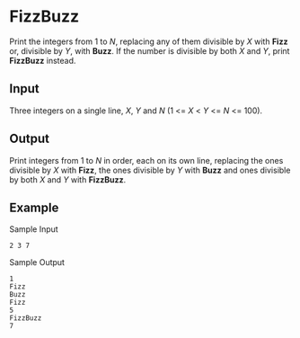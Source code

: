 # FizzBuzz

Print the integers from 1 to _N_, replacing any of them divisible by _X_ with **Fizz** or, divisible by _Y_, with **Buzz**. If the number is divisible by both _X_ and _Y_, print **FizzBuzz** instead.

## Input

Three integers on a single line, _X_, _Y_ and _N_ (1 <= _X_ < _Y_ <= _N_ <= 100).

## Output

Print integers from 1 to _N_ in order, each on its own line, replacing the ones divisible by _X_ with **Fizz**, the ones divisible by _Y_ with **Buzz** and ones divisible by both _X_ and _Y_ with **FizzBuzz**.

## Example

Sample Input

```
2 3 7
```

Sample Output

```
1
Fizz
Buzz
Fizz
5
FizzBuzz
7
```
